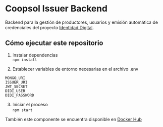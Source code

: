 # Coopsol Issuer Backend

Backend para la gestión de productores, usuarios y emisión automática de credenciales del proyecto [Identidad Digital](https://github.com/ACDI-Argentina/identidad-digital).

## Cómo ejecutar este repositorio

1. Instalar dependencias  
 `npm install`
 
2. Establecer variables de entorno necesarias en el archivo .env
````
MONGO_URI
ISSUER_URI
JWT_SECRET
DIDI_USER
DIDI_PASSWORD
````

3. Iniciar el proceso  
`npm start`


También este componente se encuentra disponible en [Docker Hub](https://hub.docker.com/repository/docker/didicoopsol/issuer-backend)
